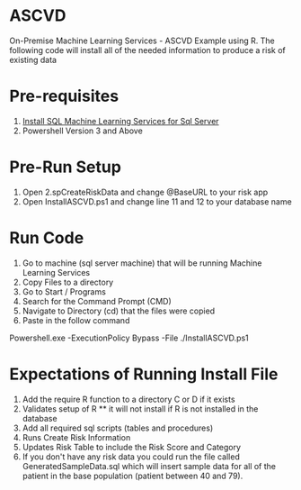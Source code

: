 # ASCVD
On-Premise Machine Learning Services - ASCVD Example using R.  The following code will install all of the needed information to produce a risk of existing data

# Pre-requisites
1) [Install SQL Machine Learning Services for Sql Server](https://docs.microsoft.com/en-us/sql/machine-learning/install/sql-machine-learning-services-windows-install?view=sql-server-ver15)
2) Powershell Version 3 and Above

# Pre-Run Setup
1) Open 2.spCreateRiskData and change @BaseURL to your risk app
2) Open InstallASCVD.ps1 and change line 11 and 12 to your database name

# Run Code
1) Go to machine (sql server machine) that will be running Machine Learning Services
2) Copy Files to a directory
3) Go to Start / Programs
4) Search for the Command Prompt (CMD)
5) Navigate to Directory (cd) that the files were copied
6) Paste in the follow command

Powershell.exe -ExecutionPolicy Bypass -File ./InstallASCVD.ps1

# Expectations of Running Install File
1) Add the require R function to a directory C or D if it exists
2) Validates setup of R 
** it will not install if R is not installed in the database
3) Add all required sql scripts (tables and procedures)
4) Runs Create Risk Information
5) Updates Risk Table to include the Risk Score and Category
6) If you don't have any risk data you could run the file called GeneratedSampleData.sql which will insert sample data for all of the patient in the base population (patient between 40 and 79).




